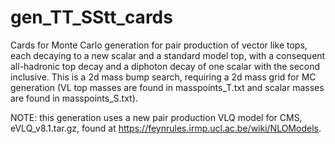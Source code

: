 # gen_TT_SStt_cards
Cards for Monte Carlo generation for pair production of vector like tops, each decaying to a new scalar and a standard model top, with a consequent all-hadronic top decay and a diphoton decay of one scalar with the second inclusive.  This is a 2d mass bump search, requiring a 2d mass grid for MC generation (VL top masses are found in masspoints_T.txt and scalar masses are found in masspoints_S.txt).

NOTE: this generation uses a new pair production VLQ model for CMS, eVLQ_v8.1.tar.gz, found at https://feynrules.irmp.ucl.ac.be/wiki/NLOModels.
